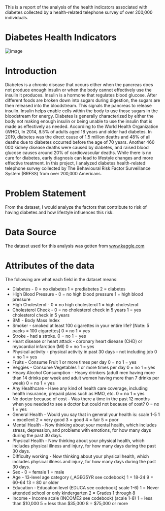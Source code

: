 This is a report of the analysis of the health indicators associated with diabetes collected by a health-related telephone survey of over 200,000 individuals.
# Diabetes Health Indicators
![image](https://user-images.githubusercontent.com/109909855/194783189-233b9920-a96d-48dc-bc22-0ef523f3bd26.png)
# Introduction
Diabetes is a chronic disease that occurs either when the pancreas does not produce enough insulin or when the body cannot effectively use the insulin it produces. Insulin is a hormone that regulates blood glucose.
After different foods are broken down into sugars during digestion, the sugars are then released into the bloodstream. This signals the pancreas to release insulin. Insulin helps enable cells within the body to use those sugars in the bloodstream for energy. Diabetes is generally characterized by either the body not making enough insulin or being unable to use the insulin that is made as effectively as needed.
According to the World Health Organization (WHO), In 2014, 8.5% of adults aged 18 years and older had diabetes. In 2019, diabetes was the direct cause of 1.5 million deaths and 48% of all deaths due to diabetes occurred before the age of 70 years. Another 460 000 kidney disease deaths were caused by diabetes, and raised blood glucose causes around 20% of cardiovascular deaths.
While there is no cure for diabetes, early diagnosis can lead to lifestyle changes and more effective treatment. In this project, I analyzed diabetes health-related telephone survey collected by The Behavioural Risk Factor Surveillance System (BRFSS) from over 200,000  Americans.
# Problem Statement
From the dataset, I would analyze the factors that contribute to risk of having diabetes and how lifestyle influences this risk. 
# Data Source
The dataset used for this analysis was gotten from www.kaggle.com 
# Attributes of the data
The following are what each field in the dataset means:
* Diabetes - 0 = no diabetes 1 = prediabetes 2 = diabetes
* High Blood Pressure - 0 = no high blood pressure 1 = high blood pressure
* High Cholesterol - 0 = no high cholesterol 1 = high cholesterol
* Cholesterol Check - 0 = no cholesterol check in 5 years 1 = yes cholesterol check in 5 years
* BMI - Body Mass Index
* Smoker -  smoked at least 100 cigarettes in your entire life? [Note: 5 packs = 100 cigarettes] 0 = no 1 = yes
* Stroke - had a stroke. 0 = no 1 = yes
* Heart disease or heart attack - coronary heart disease (CHD) or myocardial infarction (MI) 0 = no 1 = yes
* Physical activity - physical activity in past 30 days - not including job 0 = no 1 = yes
* Fruits - Consume Fruit 1 or more times per day 0 = no 1 = yes
* Veggies - Consume Vegetables 1 or more times per day 0 = no 1 = yes
* Heavy Alcohol Consumption - Heavy drinkers (adult men having more than 14 drinks per week and adult women having more than 7 drinks per week) 0 = no 1 = yes
* Any Healthcare - Have any kind of health care coverage, including health insurance, prepaid plans such as HMO, etc. 0 = no 1 = yes
* No doctor because of cost - Was there a time in the past 12 months when you needed to see a doctor but could not because of cost? 0 = no 1 = yes
* General Health - Would you say that in general your health is: scale 1-5 1 = excellent 2 = very good 3 = good 4 = fair 5 = poor
* Mental Health - Now thinking about your mental health, which includes stress, depression, and problems with emotions, for how many days during the past 30 days.
* Physical Health - Now thinking about your physical health, which includes physical illness and injury, for how many days during the past 30 days.
* Difficulty working - Now thinking about your physical health, which includes physical illness and injury, for how many days during the past 30 days.
* Sex - 0 = female 1 = male
* Age - 13-level age category (_AGEG5YR see codebook) 1 = 18-24 9 = 60-64 13 = 80 or older
* Education - Education level (EDUCA see codebook) scale 1-6) 1 = Never attended school or only kindergarten 2 = Grades 1 through 8
* Income - Income scale (INCOME2 see codebook) (scale 1-8) 1 = less than $10,000 5 = less than $35,000 8 = $75,000 or more
